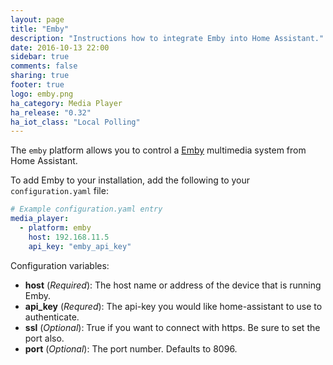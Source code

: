 ```yaml
---
layout: page
title: "Emby"
description: "Instructions how to integrate Emby into Home Assistant."
date: 2016-10-13 22:00
sidebar: true
comments: false
sharing: true
footer: true
logo: emby.png
ha_category: Media Player
ha_release: "0.32"
ha_iot_class: "Local Polling"
---
```



The `emby` platform allows you to control a [Emby](http://emby.media/) multimedia system from Home Assistant.

To add Emby to your installation, add the following to your `configuration.yaml` file:

```yaml
# Example configuration.yaml entry
media_player:
  - platform: emby
    host: 192.168.11.5
    api_key: "emby_api_key"
```

Configuration variables:

- **host** (*Required*): The host name or address of the device that is running Emby.
- **api_key** (*Requred*): The api-key you would like home-assistant to use to authenticate.
- **ssl** (*Optional*): True if you want to connect with https. Be sure to set the port also.
- **port** (*Optional*): The port number. Defaults to 8096.
